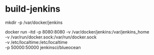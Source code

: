 # build-jenkins

mkdir -p /var/docker/jenkins

docker run -itd -p 8080:8080 -v /var/docker/jenkins:/var/jenkins_home \
  -v /var/run/docker.sock:/var/run/docker.sock \
  -v /etc/localtime:/etc/localtime \
  -p 50000:50000 jenkinsci/blueocean
  
  
